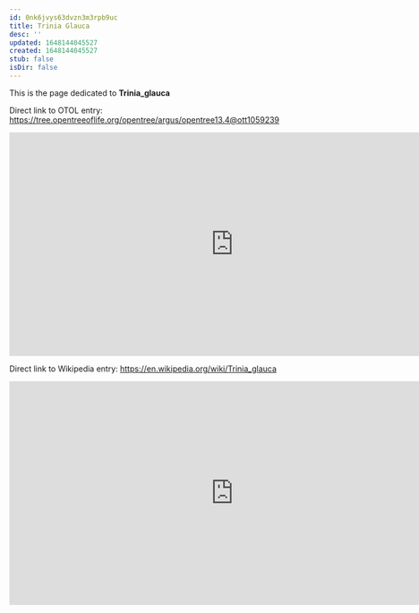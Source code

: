 ```yaml
---
id: 0nk6jvys63dvzn3m3rpb9uc
title: Trinia Glauca
desc: ''
updated: 1648144045527
created: 1648144045527
stub: false
isDir: false
---
```

This is the page dedicated to **Trinia_glauca**


Direct link to OTOL entry: https://tree.opentreeoflife.org/opentree/argus/opentree13.4@ott1059239



<html>
    <body>
    <iframe src="https://tree.opentreeoflife.org/opentree/argus/opentree13.4@ott1059239"
    width="800" height="400" frameborder="0" allowfullscreen> </iframe>
    </body>
</html>
    


Direct link to Wikipedia entry: https://en.wikipedia.org/wiki/Trinia_glauca



<html>
    <body>
    <iframe src="https://en.wikipedia.org/wiki/Trinia_glauca"
    width="800" height="400" frameborder="0" allowfullscreen> </iframe>
    </body>
</html>
    
